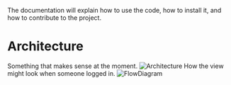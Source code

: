 The documentation will explain how to use the code, how to install it, and how to contribute to the project.

# Architecture
Something that makes sense at the moment.
![Architecture](https://github.com/vakhil-98/Bworks/assets/123326791/ca2a2286-caf5-415d-818e-5b9616594dce)
How the view might look when someone logged in.
![FlowDiagram](https://github.com/vakhil-98/Bworks/assets/123326791/b10e85ab-0551-457e-9573-657b3192f063)

